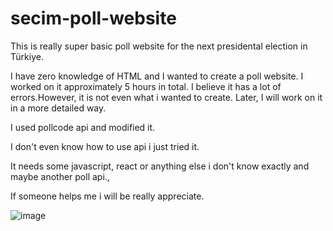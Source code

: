 # secim-poll-website
This is really super basic poll website for the next presidental election in Türkiye.


I have zero knowledge of HTML and I wanted to create a poll website. 
I worked on it approximately 5 hours in total.
I believe it has a lot of errors.However, it is not even what i wanted to create.
Later, I will work on it in a more detailed way.

I used pollcode api and modified it.

I don't even know how to use api i just tried it.

It needs some javascript, react or anything else i don't know exactly and maybe another poll api.,

If someone helps me i will be really appreciate.

![image](https://user-images.githubusercontent.com/37675441/194702116-db0a5dd9-195b-4863-a872-155c7fb03b08.png)
